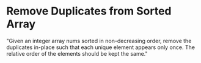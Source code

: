# Remove Duplicates from Sorted Array

"Given an integer array nums sorted in non-decreasing order, remove the duplicates in-place such that each unique element appears only once. The relative order of the elements should be kept the same."